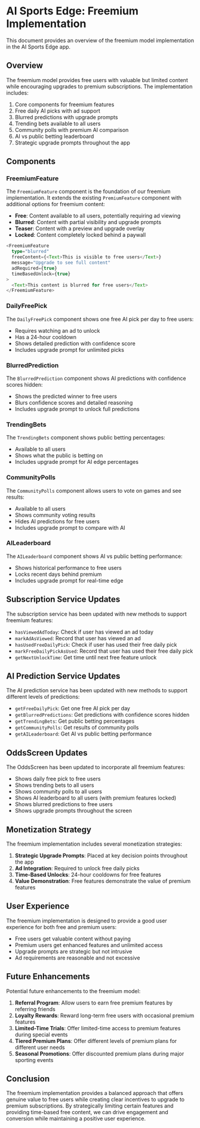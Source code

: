 # AI Sports Edge: Freemium Implementation

This document provides an overview of the freemium model implementation in the AI Sports Edge app.

## Overview

The freemium model provides free users with valuable but limited content while encouraging upgrades to premium subscriptions. The implementation includes:

1. Core components for freemium features
2. Free daily AI picks with ad support
3. Blurred predictions with upgrade prompts
4. Trending bets available to all users
5. Community polls with premium AI comparison
6. AI vs public betting leaderboard
7. Strategic upgrade prompts throughout the app

## Components

### FreemiumFeature

The `FreemiumFeature` component is the foundation of our freemium implementation. It extends the existing `PremiumFeature` component with additional options for freemium content:

- **Free**: Content available to all users, potentially requiring ad viewing
- **Blurred**: Content with partial visibility and upgrade prompts
- **Teaser**: Content with a preview and upgrade overlay
- **Locked**: Content completely locked behind a paywall

```typescript
<FreemiumFeature
  type="blurred"
  freeContent={<Text>This is visible to free users</Text>}
  message="Upgrade to see full content"
  adRequired={true}
  timeBasedUnlock={true}
>
  <Text>This content is blurred for free users</Text>
</FreemiumFeature>
```

### DailyFreePick

The `DailyFreePick` component shows one free AI pick per day to free users:

- Requires watching an ad to unlock
- Has a 24-hour cooldown
- Shows detailed prediction with confidence score
- Includes upgrade prompt for unlimited picks

### BlurredPrediction

The `BlurredPrediction` component shows AI predictions with confidence scores hidden:

- Shows the predicted winner to free users
- Blurs confidence scores and detailed reasoning
- Includes upgrade prompt to unlock full predictions

### TrendingBets

The `TrendingBets` component shows public betting percentages:

- Available to all users
- Shows what the public is betting on
- Includes upgrade prompt for AI edge percentages

### CommunityPolls

The `CommunityPolls` component allows users to vote on games and see results:

- Available to all users
- Shows community voting results
- Hides AI predictions for free users
- Includes upgrade prompt to compare with AI

### AILeaderboard

The `AILeaderboard` component shows AI vs public betting performance:

- Shows historical performance to free users
- Locks recent days behind premium
- Includes upgrade prompt for real-time edge

## Subscription Service Updates

The subscription service has been updated with new methods to support freemium features:

- `hasViewedAdToday`: Check if user has viewed an ad today
- `markAdAsViewed`: Record that user has viewed an ad
- `hasUsedFreeDailyPick`: Check if user has used their free daily pick
- `markFreeDailyPickAsUsed`: Record that user has used their free daily pick
- `getNextUnlockTime`: Get time until next free feature unlock

## AI Prediction Service Updates

The AI prediction service has been updated with new methods to support different levels of predictions:

- `getFreeDailyPick`: Get one free AI pick per day
- `getBlurredPredictions`: Get predictions with confidence scores hidden
- `getTrendingBets`: Get public betting percentages
- `getCommunityPolls`: Get results of community polls
- `getAILeaderboard`: Get AI vs public betting performance

## OddsScreen Updates

The OddsScreen has been updated to incorporate all freemium features:

- Shows daily free pick to free users
- Shows trending bets to all users
- Shows community polls to all users
- Shows AI leaderboard to all users (with premium features locked)
- Shows blurred predictions to free users
- Shows upgrade prompts throughout the screen

## Monetization Strategy

The freemium implementation includes several monetization strategies:

1. **Strategic Upgrade Prompts**: Placed at key decision points throughout the app
2. **Ad Integration**: Required to unlock free daily picks
3. **Time-Based Unlocks**: 24-hour cooldowns for free features
4. **Value Demonstration**: Free features demonstrate the value of premium features

## User Experience

The freemium implementation is designed to provide a good user experience for both free and premium users:

- Free users get valuable content without paying
- Premium users get enhanced features and unlimited access
- Upgrade prompts are strategic but not intrusive
- Ad requirements are reasonable and not excessive

## Future Enhancements

Potential future enhancements to the freemium model:

1. **Referral Program**: Allow users to earn free premium features by referring friends
2. **Loyalty Rewards**: Reward long-term free users with occasional premium features
3. **Limited-Time Trials**: Offer limited-time access to premium features during special events
4. **Tiered Premium Plans**: Offer different levels of premium plans for different user needs
5. **Seasonal Promotions**: Offer discounted premium plans during major sporting events

## Conclusion

The freemium implementation provides a balanced approach that offers genuine value to free users while creating clear incentives to upgrade to premium subscriptions. By strategically limiting certain features and providing time-based free content, we can drive engagement and conversion while maintaining a positive user experience.
